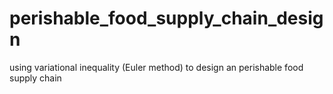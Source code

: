 # perishable_food_supply_chain_design
using variational inequality (Euler method) to design an perishable food supply chain
